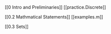 [[0 Intro and Preliminaries]]
[[practice.Discrete]]



[[0.2 Mathmatical Statements]]
[[examples.m]]




[[0.3 Sets]]